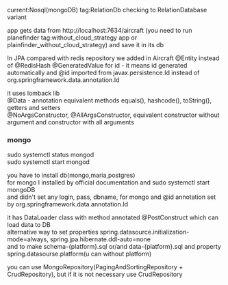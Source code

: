 current:Nosql(mongoDB)
tag:RelationDb checking to RelationDatabase variant

app gets data from http://localhost:7634/aircraft (you need to run planefinder tag:without_cloud_strategy app or plainfinder_without_cloud_strategy)
and save it in its db

In JPA compared with redis repository we added in Aircraft
@Entity instead of @RedisHash
@GeneratedValue for id - it means id generated automatically
and @id imported from javax.persistence.Id instead of org.springframework.data.annotation.Id



it uses lomback lib\
@Data - annotation equivalent methods equals(), hashcode(), toString(), getters and setters\
@NoArgsConstructor, @AllArgsConstructor, equivalent constructor without argument and constructor with all arguments

### mongo

sudo systemctl status mongod\
sudo systemctl start mongod

you have to install db(mongo,maria,postgres)\
for mongo I installed by official documentation and sudo systemctl start mongoDB\
and didn't set any login, pass, dbname, for mongo and @id annotation set by org.springframework.data.annotation.Id

it has DataLoader class with method annotated @PostConstruct which can load data to DB\
alternative way to set properties spring.datasource.initialization-mode=always, spring.jpa.hibernate.ddl-auto=none\
and to make schema-{platform}.sql or/and data-{platform}.sql and property spring.datasourse.platform(u can without platform)

you can use MongoRepository(PagingAndSortingRepository + CrudRepository), but if it is not necessary use CrudRepository